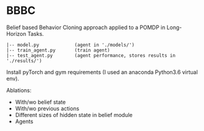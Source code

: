 # BBBC
Belief based Behavior Cloning approach applied to a POMDP in Long-Horizon Tasks.

```
|-- model.py             (agent in './models/')
|-- train_agent.py       (train agent)
|-- test_agent.py        (agent performance, stores results in './results/') 
```
Install pyTorch and gym requirements (I used an anaconda Python3.6 virtual env).

Ablations:

 - With/wo belief state
 - With/wo previous actions
 - Different sizes of hidden state in belief module
 - Agents

